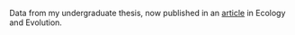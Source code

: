 Data from my undergraduate thesis, now published in an [article](https://onlinelibrary.wiley.com/doi/10.1002/ece3.6820) in Ecology and Evolution.
